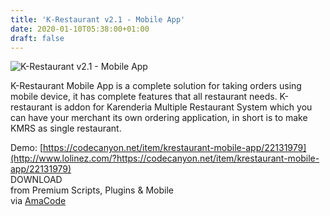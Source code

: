 ```yaml
---
title: 'K-Restaurant v2.1 - Mobile App'
date: 2020-01-10T05:38:00+01:00
draft: false
---
```


![K-Restaurant v2.1 - Mobile App](http://www.codelist.cc/uploads/posts/2020-01/1578630571_krestaurant.jpg "K-Restaurant v2.1 - Mobile App")  
  
K-Restaurant Mobile App is a complete solution for taking orders using mobile device, it has complete features that all restaurant needs. K-restaurant is addon for Karenderia Multiple Restaurant System which you can have your merchant its own ordering application, in short is to make KMRS as single restaurant.  
  
Demo: [https://codecanyon.net/item/krestaurant-mobile-app/22131979](http://www.lolinez.com/?https://codecanyon.net/item/krestaurant-mobile-app/22131979)  
DOWNLOAD  
from Premium Scripts, Plugins & Mobile  
via [AmaCode](https://amazcode.ooo)
